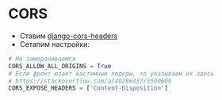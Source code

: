 # CORS

- Ставим [django-cors-headers](https://pypi.org/project/django-cors-headers/)
- Сетапим настройки:

```python
# Не заморачиваемся
CORS_ALLOW_ALL_ORIGINS = True
# Если фронт юзает кастомные хедеры, то указываем их здесь
# https://stackoverflow.com/a/49286437/5500609
CORS_EXPOSE_HEADERS = ['Content-Disposition']
```